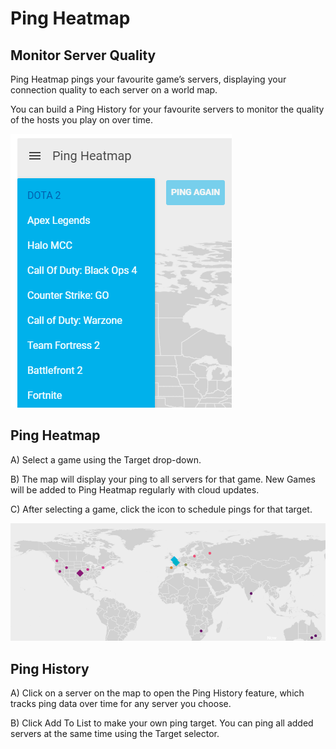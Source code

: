 # Ping Heatmap

## Monitor Server Quality

Ping Heatmap pings your favourite game’s servers, displaying your connection quality to each server on a world map.

You can build a Ping History for your favourite servers to monitor the quality of the hosts you play on over time.

![11f943bca669a1542824d149f3c36da1ed66e3fe.png](ping-heatmap/11f943bca669a1542824d149f3c36da1ed66e3fe.png)

## Ping Heatmap

A) Select a game using the Target drop-down.

B) The map will display your ping to all servers for that game. New Games will be added to Ping Heatmap regularly with cloud updates.

C) After selecting a game, click the icon to schedule pings for that target.

![061ad3c38f83b838188cea6140b4a22a6fa0048e.png](ping-heatmap/061ad3c38f83b838188cea6140b4a22a6fa0048e.png)

## Ping History

A) Click on a server on the map to open the Ping History feature, which tracks ping data over time for any server you choose.

B) Click Add To List to make your own ping target. You can ping all added servers at the same time using the Target selector.
